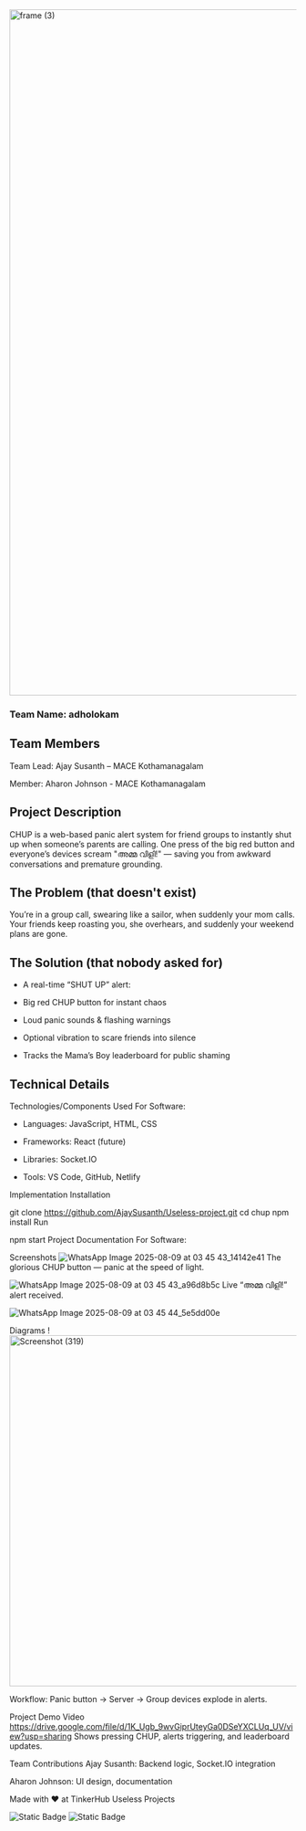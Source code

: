 <img width="3188" height="1202" alt="frame (3)" src="https://github.com/user-attachments/assets/517ad8e9-ad22-457d-9538-a9e62d137cd7" />

### Team Name: adholokam

## Team Members
Team Lead: Ajay Susanth – MACE Kothamanagalam

Member: Aharon Johnson - MACE Kothamanagalam

## Project Description
CHUP is a web-based panic alert system for friend groups to instantly shut up when someone’s parents are calling. One press of the big red button and everyone’s devices scream "അമ്മ വിളി!" — saving you from awkward conversations and premature grounding.

## The Problem (that doesn't exist)
You’re in a group call, swearing like a sailor, when suddenly your mom calls. Your friends keep roasting you, she overhears, and suddenly your weekend plans are gone.

## The Solution (that nobody asked for)
- A real-time “SHUT UP” alert:

- Big red CHUP button for instant chaos

- Loud panic sounds & flashing warnings

- Optional vibration to scare friends into silence

- Tracks the Mama’s Boy leaderboard for public shaming

## Technical Details
Technologies/Components Used
For Software:

- Languages: JavaScript, HTML, CSS

- Frameworks:  React (future)

- Libraries: Socket.IO

- Tools: VS Code, GitHub, Netlify

Implementation
Installation

git clone https://github.com/AjaySusanth/Useless-project.git
cd chup
npm install
Run

npm start
Project Documentation
For Software:

Screenshots
![WhatsApp Image 2025-08-09 at 03 45 43_14142e41](https://github.com/user-attachments/assets/c911239e-93b7-4675-9034-323ee8321fb2)
The glorious CHUP button — panic at the speed of light.

![WhatsApp Image 2025-08-09 at 03 45 43_a96d8b5c](https://github.com/user-attachments/assets/a19efb25-42dc-455e-a72e-ad32706f28ba)
Live “അമ്മ വിളി!” alert received.

![WhatsApp Image 2025-08-09 at 03 45 44_5e5dd00e](https://github.com/user-attachments/assets/f44483a6-d895-411d-ae24-6dcebf33dcdf)


Diagrams
!<img width="826" height="615" alt="Screenshot (319)" src="https://github.com/user-attachments/assets/abd3f66a-f56e-4c87-aafe-ca1decff45d3" />

Workflow: Panic button → Server → Group devices explode in alerts.

Project Demo
Video
https://drive.google.com/file/d/1K_Ugb_9wvGiprUteyGa0DSeYXCLUq_UV/view?usp=sharing
Shows pressing CHUP, alerts triggering, and leaderboard updates.

Team Contributions
Ajay Susanth: Backend logic, Socket.IO integration

Aharon Johnson: UI design, documentation

Made with ❤️ at TinkerHub Useless Projects

![Static Badge](https://img.shields.io/badge/TinkerHub-24?color=%23000000&link=https%3A%2F%2Fwww.tinkerhub.org%2F)
![Static Badge](https://img.shields.io/badge/UselessProjects--25-25?link=https%3A%2F%2Fwww.tinkerhub.org%2Fevents%2FQ2Q1TQKX6Q%2FUseless%2520Projects)

